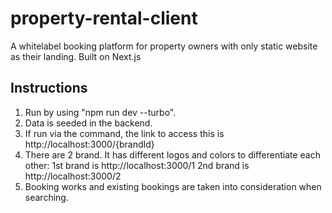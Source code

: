 # property-rental-client
A whitelabel booking platform for property owners with only static website as their landing.
Built on Next.js


## Instructions
1.  Run by using "npm run dev --turbo".
2.  Data is seeded in the backend.
3.  If run via the command, the link to access this is http://localhost:3000/{brandId}
4.  There are 2 brand. It has different logos and colors to differentiate each other:
     1st brand is http://localhost:3000/1
     2nd brand is http://localhost:3000/2
5.  Booking works and existing bookings are taken into consideration when searching.
